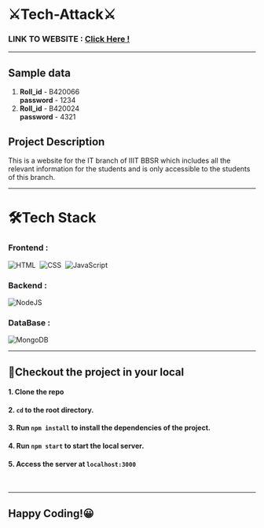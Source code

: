 # ⚔Tech-Attack⚔
### LINK TO WEBSITE : <a href="https://tapri.herokuapp.com/" target="_blank">Click Here !</a>
<hr>

## Sample data
1. <strong>Roll_id</strong> - B420066<br>
<strong>password</strong> - 1234<br>
2. <strong>Roll_id</strong> - B420024<br>
<strong>password</strong> - 4321<br>

## Project Description <br>
This is a website for the IT branch of IIIT BBSR which includes all the relevant information for the students and is only accessible to the students of this branch.

<hr>

# 🛠Tech Stack<br>
 ### Frontend :
 ![HTML](https://img.shields.io/badge/-HTML-05122A?style=flat&logo=HTML5)&nbsp;
 ![CSS](https://img.shields.io/badge/-CSS-05122A?style=flat&logo=CSS3&logoColor=1572B6)&nbsp;
![JavaScript](https://img.shields.io/badge/-JavaScript-05122A?style=flat&logo=javascript)&nbsp;
 <br>
 ### Backend : 
 ![NodeJS](https://img.shields.io/badge/-Node.js-05122A?style=flat&logo=node.js&logoColor=white)&nbsp;
 <br>
 ### DataBase :
  ![MongoDB](https://img.shields.io/badge/-MongoDB-05122A?style=flat&logo=MongoDB&logoColor=white)&nbsp;
 <br><hr>
 ## 👀Checkout the project in your local
 #### 1. Clone the repo
 #### 2. `cd` to the root directory.
 #### 3. Run `npm install` to install the dependencies of the project.
 #### 4. Run `npm start` to start the local server.
 #### 5. Access the server at `localhost:3000`
 <br><hr>
 ## Happy Coding!😀
 
